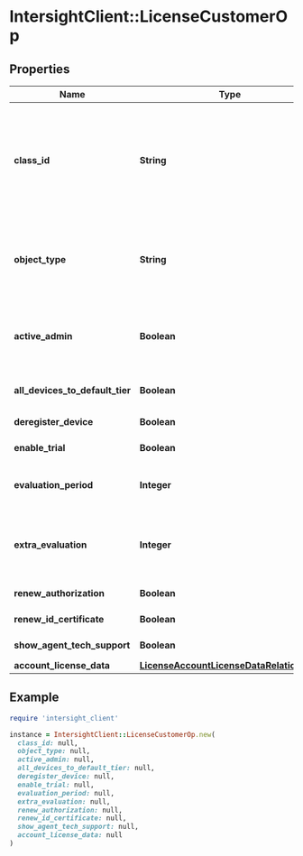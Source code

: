 # IntersightClient::LicenseCustomerOp

## Properties

| Name | Type | Description | Notes |
| ---- | ---- | ----------- | ----- |
| **class_id** | **String** | The fully-qualified name of the instantiated, concrete type. This property is used as a discriminator to identify the type of the payload when marshaling and unmarshaling data. | [default to &#39;license.CustomerOp&#39;] |
| **object_type** | **String** | The fully-qualified name of the instantiated, concrete type. The value should be the same as the &#39;ClassId&#39; property. | [default to &#39;license.CustomerOp&#39;] |
| **active_admin** | **Boolean** | The license administrative state. Set this property to &#39;true&#39; to activate the license entitlements. | [optional] |
| **all_devices_to_default_tier** | **Boolean** | Move all licensed devices to default license tier. | [optional] |
| **deregister_device** | **Boolean** | Trigger de-registration/disable. | [optional] |
| **enable_trial** | **Boolean** | Enable trial for Intersight licensing. | [optional] |
| **evaluation_period** | **Integer** | The default Trial or Grace period customer is entitled to. | [optional] |
| **extra_evaluation** | **Integer** | The number of days the trial Trial or Grace period is extended. The trial or grace period can be extended once. | [optional] |
| **renew_authorization** | **Boolean** | Trigger renew authorization. | [optional] |
| **renew_id_certificate** | **Boolean** | Trigger renew registration. | [optional] |
| **show_agent_tech_support** | **Boolean** | Trigger show tech support feature. | [optional] |
| **account_license_data** | [**LicenseAccountLicenseDataRelationship**](LicenseAccountLicenseDataRelationship.md) |  | [optional] |

## Example

```ruby
require 'intersight_client'

instance = IntersightClient::LicenseCustomerOp.new(
  class_id: null,
  object_type: null,
  active_admin: null,
  all_devices_to_default_tier: null,
  deregister_device: null,
  enable_trial: null,
  evaluation_period: null,
  extra_evaluation: null,
  renew_authorization: null,
  renew_id_certificate: null,
  show_agent_tech_support: null,
  account_license_data: null
)
```


